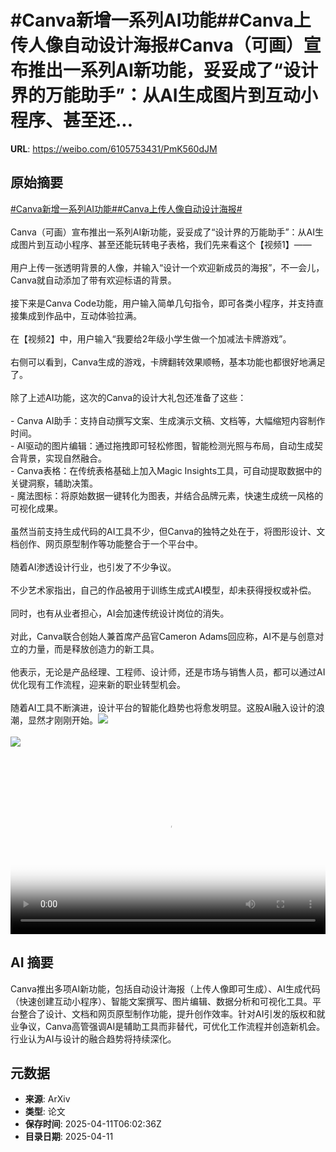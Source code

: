# #Canva新增一系列AI功能##Canva上传人像自动设计海报#Canva（可画）宣布推出一系列AI新功能，妥妥成了“设计界的万能助手”：从AI生成图片到互动小程序、甚至还...

**URL**: https://weibo.com/6105753431/PmK560dJM

## 原始摘要

<a href="https://m.weibo.cn/search?containerid=231522type%3D1%26t%3D10%26q%3D%23Canva%E6%96%B0%E5%A2%9E%E4%B8%80%E7%B3%BB%E5%88%97AI%E5%8A%9F%E8%83%BD%23&amp;extparam=%23Canva%E6%96%B0%E5%A2%9E%E4%B8%80%E7%B3%BB%E5%88%97AI%E5%8A%9F%E8%83%BD%23" data-hide=""><span class="surl-text">#Canva新增一系列AI功能#</span></a><a href="https://m.weibo.cn/search?containerid=231522type%3D1%26t%3D10%26q%3D%23Canva%E4%B8%8A%E4%BC%A0%E4%BA%BA%E5%83%8F%E8%87%AA%E5%8A%A8%E8%AE%BE%E8%AE%A1%E6%B5%B7%E6%8A%A5%23&amp;extparam=%23Canva%E4%B8%8A%E4%BC%A0%E4%BA%BA%E5%83%8F%E8%87%AA%E5%8A%A8%E8%AE%BE%E8%AE%A1%E6%B5%B7%E6%8A%A5%23" data-hide=""><span class="surl-text">#Canva上传人像自动设计海报#</span></a><br><br>Canva（可画）宣布推出一系列AI新功能，妥妥成了“设计界的万能助手”：从AI生成图片到互动小程序、甚至还能玩转电子表格，我们先来看这个【视频1】——<br><br>用户上传一张透明背景的人像，并输入“设计一个欢迎新成员的海报”，不一会儿，Canva就自动添加了带有欢迎标语的背景。<br><br>接下来是Canva Code功能，用户输入简单几句指令，即可各类小程序，并支持直接集成到作品中，互动体验拉满。<br><br>在【视频2】中，用户输入“我要给2年级小学生做一个加减法卡牌游戏”。<br><br>右侧可以看到，Canva生成的游戏，卡牌翻转效果顺畅，基本功能也都很好地满足了。<br><br>除了上述AI功能，这次的Canva的设计大礼包还准备了这些：<br><br>- Canva AI助手：支持自动撰写文案、生成演示文稿、文档等，大幅缩短内容制作时间。<br>- AI驱动的图片编辑：通过拖拽即可轻松修图，智能检测光照与布局，自动生成契合背景，实现自然融合。<br>- Canva表格：在传统表格基础上加入Magic Insights工具，可自动提取数据中的关键洞察，辅助决策。<br>- 魔法图标：将原始数据一键转化为图表，并结合品牌元素，快速生成统一风格的可视化成果。<br><br>虽然当前支持生成代码的AI工具不少，但Canva的独特之处在于，将图形设计、文档创作、网页原型制作等功能整合于一个平台中。<br><br>随着AI渗透设计行业，也引发了不少争议。<br><br>不少艺术家指出，自己的作品被用于训练生成式AI模型，却未获得授权或补偿。<br><br>同时，也有从业者担心，AI会加速传统设计岗位的消失。<br><br>对此，Canva联合创始人兼首席产品官Cameron Adams回应称，AI不是与创意对立的力量，而是释放创造力的新工具。<br><br>他表示，无论是产品经理、工程师、设计师，还是市场与销售人员，都可以通过AI优化现有工作流程，迎来新的职业转型机会。<br><br>随着AI工具不断演进，设计平台的智能化趋势也将愈发明显。这股AI融入设计的浪潮，显然才刚刚开始。<img style="" src="https://tvax3.sinaimg.cn/large/006Fd7o3ly1i0cp7pxi8uj31hc0u0q5c.jpg" referrerpolicy="no-referrer"><br><br><img style="" src="https://tvax4.sinaimg.cn/large/006Fd7o3ly1i0cp7m44icj310w0k0dhp.jpg" referrerpolicy="no-referrer"><br><br><br clear="both"><div style="clear: both"></div><video controls="controls" poster="https://tvax3.sinaimg.cn/orj480/006Fd7o3ly1i0cp7pdnz2j31hc0u0q5c.jpg" style="width: 100%"><source src="https://f.video.weibocdn.com/o0/Ok6C6wdplx08nnSFTnxe0104120023WS0E010.mp4?label=mp4_720p&amp;template=1280x720.25.0&amp;ori=0&amp;ps=1Cx9YB1mmR49jS&amp;Expires=1744354930&amp;ssig=gGDF2TCtL3&amp;KID=unistore,video"><source src="https://f.video.weibocdn.com/o0/slCj4gdWlx08nnSFUoTS010412001eUg0E010.mp4?label=mp4_hd&amp;template=852x480.25.0&amp;ori=0&amp;ps=1Cx9YB1mmR49jS&amp;Expires=1744354930&amp;ssig=wdfmMemkM%2F&amp;KID=unistore,video"><source src="https://f.video.weibocdn.com/o0/eDN6sbe7lx08nnSFOXs4010412000QGS0E010.mp4?label=mp4_ld&amp;template=640x360.25.0&amp;ori=0&amp;ps=1Cx9YB1mmR49jS&amp;Expires=1744354930&amp;ssig=LrCGZDOoCo&amp;KID=unistore,video"><p>视频无法显示，请前往<a href="https://video.weibo.com/show?fid=1034%3A5154203404795933" target="_blank" rel="noopener noreferrer">微博视频</a>观看。</p></video>

## AI 摘要

Canva推出多项AI新功能，包括自动设计海报（上传人像即可生成）、AI生成代码（快速创建互动小程序）、智能文案撰写、图片编辑、数据分析和可视化工具。平台整合了设计、文档和网页原型制作功能，提升创作效率。针对AI引发的版权和就业争议，Canva高管强调AI是辅助工具而非替代，可优化工作流程并创造新机会。行业认为AI与设计的融合趋势将持续深化。

## 元数据

- **来源**: ArXiv
- **类型**: 论文
- **保存时间**: 2025-04-11T06:02:36Z
- **目录日期**: 2025-04-11
